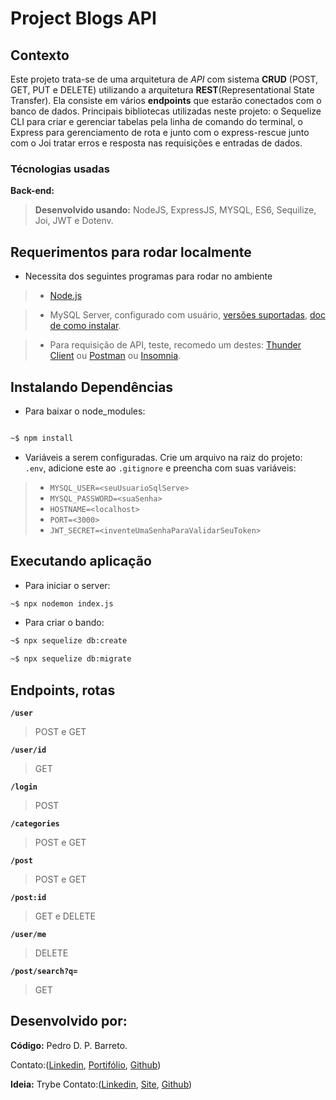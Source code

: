 # Project Blogs API 

## Contexto

Este projeto trata-se de uma arquitetura de *API* com sistema **CRUD** (POST, GET, PUT e DELETE) utilizando a arquitetura **REST**(Representational State Transfer). Ela consiste em vários **endpoints** que estarão conectados com o banco de dados. Principais bibliotecas utilizadas neste projeto: o Sequelize CLI para criar e gerenciar tabelas pela linha de comando do terminal, o Express para gerenciamento de rota e junto com o express-rescue junto com o Joi tratar erros e resposta nas requisições e entradas de dados.

### Técnologias usadas

**Back-end:**

>  **Desenvolvido usando:** NodeJS, ExpressJS, MYSQL, ES6, Sequilize, Joi, JWT e Dotenv.

## Requerimentos para rodar localmente

- Necessita dos seguintes programas para rodar no ambiente

>  -  [Node.js](https://nodejs.org/en/download/)

>  - MySQL Server, configurado com usuário, [versões suportadas](https://www.mysql.com/support/supportedplatforms/database.html), [doc de como instalar](https://dev.mysql.com/doc/refman/8.0/en/installing.html).

>  - Para requisição de API, teste, recomedo um destes: [Thunder Client](https://www.thunderclient.com/) ou [Postman](https://www.postman.com/) ou [Insomnia](https://insomnia.rest/).



## Instalando Dependências

- Para baixar o node_modules:

```bash

~$ npm install

```

- Variáveis a serem configuradas. Crie um arquivo na raiz do projeto: `.env`, adicione este ao  `.gitignore` e preencha com suas variáveis:
> - `MYSQL_USER=<seuUsuarioSqlServe>`
>- `MYSQL_PASSWORD=<suaSenha>`
>- `HOSTNAME=<localhost>`
>- `PORT=<3000>`
>- `JWT_SECRET=<inventeUmaSenhaParaValidarSeuToken>`



## Executando aplicação

- Para iniciar o server:

```bash
~$ npx nodemon index.js
```
- Para criar o bando:

```bash
~$ npx sequelize db:create

~$ npx sequelize db:migrate

```

## Endpoints, rotas

**`/user`**
>  POST e GET

**`/user/id`**
> GET

**`/login`**
> POST

**`/categories`**
> POST e GET

**`/post`**
> POST e GET

**`/post:id`**
> GET e DELETE

**`/user/me`**
> DELETE

**`/post/search?q=`**
> GET

## Desenvolvido por:

**Código:**
Pedro D. P. Barreto.

Contato:([Linkedin](https://www.linkedin.com/in/dogl4/), [Portifólio](https://dogla.com.br), [Github](https://github.com/Dogl4))

**Ideia:** Trybe
Contato:([Linkedin](https://www.linkedin.com/school/betrybe/), [Site](https://www.betrybe.com/), [Github](https://github.com/betrybe))